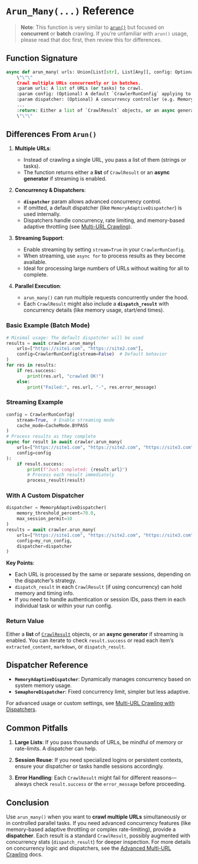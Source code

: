 # `Arun_Many(...)` Reference

> **Note**: This function is very similar to [`arun()`](https://docs.crawl4ai.com/core/arun/) but focused on **concurrent** or **batch** crawling. If you’re unfamiliar with `arun()` usage, please read that doc first, then review this for differences.

## Function Signature

```python
async def arun_many( urls: Union[List[str], List[Any]], config: Optional[CrawlerRunConfig] = None, dispatcher: Optional[BaseDispatcher] = None, ... ) -> Union[List[CrawlResult], AsyncGenerator[CrawlResult, None]]: 
    \"\"\"
    Crawl multiple URLs concurrently or in batches.
    :param urls: A list of URLs (or tasks) to crawl.
    :param config: (Optional) A default `CrawlerRunConfig` applying to each crawl.
    :param dispatcher: (Optional) A concurrency controller (e.g. MemoryAdaptiveDispatcher).
    ...
    :return: Either a list of `CrawlResult` objects, or an async generator if streaming is enabled.
    \"\"\"
```

## Differences From `Arun()`

1. **Multiple URLs**:

   - Instead of crawling a single URL, you pass a list of them (strings or tasks).
   - The function returns either a **list** of `CrawlResult` or an **async generator** if streaming is enabled.

2. **Concurrency & Dispatchers**:

   - **`dispatcher`** param allows advanced concurrency control.
   - If omitted, a default dispatcher (like `MemoryAdaptiveDispatcher`) is used internally.
   - Dispatchers handle concurrency, rate limiting, and memory-based adaptive throttling (see [Multi-URL Crawling](https://docs.crawl4ai.com/advanced/multi-url-crawling/)).

3. **Streaming Support**:

   - Enable streaming by setting `stream=True` in your `CrawlerRunConfig`.
   - When streaming, use `async for` to process results as they become available.
   - Ideal for processing large numbers of URLs without waiting for all to complete.

4. **Parallel Execution**:

   - `arun_many()` can run multiple requests concurrently under the hood.
   - Each `CrawlResult` might also include a **`dispatch_result`** with concurrency details (like memory usage, start/end times).

### Basic Example (Batch Mode)

```python
# Minimal usage: The default dispatcher will be used
results = await crawler.arun_many(
    urls=["https://site1.com", "https://site2.com"],
    config=CrawlerRunConfig(stream=False)  # Default behavior
)
for res in results:
    if res.success:
        print(res.url, "crawled OK!")
    else:
        print("Failed:", res.url, "-", res.error_message)
```

### Streaming Example

```python
config = CrawlerRunConfig(
    stream=True,  # Enable streaming mode
    cache_mode=CacheMode.BYPASS
)
# Process results as they complete
async for result in await crawler.arun_many(
    urls=["https://site1.com", "https://site2.com", "https://site3.com"],
    config=config
):
    if result.success:
        print(f"Just completed: {result.url}")
        # Process each result immediately
        process_result(result)
```

### With A Custom Dispatcher

```python
dispatcher = MemoryAdaptiveDispatcher(
    memory_threshold_percent=70.0,
    max_session_permit=10
)
results = await crawler.arun_many(
    urls=["https://site1.com", "https://site2.com", "https://site3.com"],
    config=my_run_config,
    dispatcher=dispatcher
)
```

**Key Points**:

- Each URL is processed by the same or separate sessions, depending on the dispatcher’s strategy.
- `dispatch_result` in each `CrawlResult` (if using concurrency) can hold memory and timing info.
- If you need to handle authentication or session IDs, pass them in each individual task or within your run config.

### Return Value

Either a **list** of [`CrawlResult`](https://docs.crawl4ai.com/api-reference/crawl-result/) objects, or an **async generator** if streaming is enabled. You can iterate to check `result.success` or read each item’s `extracted_content`, `markdown`, or `dispatch_result`.

## Dispatcher Reference

- **`MemoryAdaptiveDispatcher`**: Dynamically manages concurrency based on system memory usage.
- **`SemaphoreDispatcher`**: Fixed concurrency limit, simpler but less adaptive.

For advanced usage or custom settings, see [Multi-URL Crawling with Dispatchers](https://docs.crawl4ai.com/advanced/multi-url-crawling/).

## Common Pitfalls

1. **Large Lists**: If you pass thousands of URLs, be mindful of memory or rate-limits. A dispatcher can help.

2. **Session Reuse**: If you need specialized logins or persistent contexts, ensure your dispatcher or tasks handle sessions accordingly.

3. **Error Handling**: Each `CrawlResult` might fail for different reasons—always check `result.success` or the `error_message` before proceeding.

## Conclusion

Use `arun_many()` when you want to **crawl multiple URLs** simultaneously or in controlled parallel tasks. If you need advanced concurrency features (like memory-based adaptive throttling or complex rate-limiting), provide a **dispatcher**. Each result is a standard `CrawlResult`, possibly augmented with concurrency stats (`dispatch_result`) for deeper inspection. For more details on concurrency logic and dispatchers, see the [Advanced Multi-URL Crawling](https://docs.crawl4ai.com/advanced/multi-url-crawling/) docs.